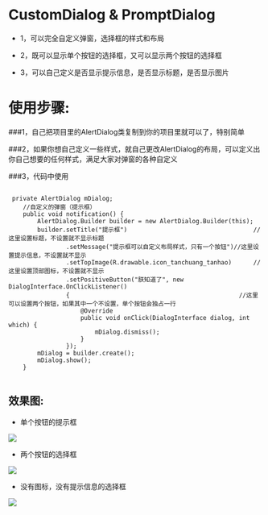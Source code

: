 # CustomDialog & PromptDialog

* 1，可以完全自定义弹窗，选择框的样式和布局

* 2，既可以显示单个按钮的选择框，又可以显示两个按钮的选择框

* 3，可以自己定义是否显示提示信息，是否显示标题，是否显示图片 

# 使用步骤:
###1，自己把项目里的AlertDialog类复制到你的项目里就可以了，特别简单

###2，如果你想自己定义一些样式，就自己更改AlertDialog的布局，可以定义出你自己想要的任何样式，满足大家对弹窗的各种自定义

###3，代码中使用
<pre><code>
 private AlertDialog mDialog;
    //自定义的弹窗（提示框）
    public void notification() {
        AlertDialog.Builder builder = new AlertDialog.Builder(this);
        builder.setTitle("提示框")                                   //这里设置标题，不设置就不显示标题
                .setMessage("提示框可以自定义布局样式，只有一个按钮")//这里设置提示信息，不设置就不显示
                .setTopImage(R.drawable.icon_tanchuang_tanhao)      //这里设置顶部图标，不设置就不显示
                .setPositiveButton("朕知道了", new DialogInterface.OnClickListener() 
                {                                               //这里可以设置两个按钮，如果其中一个不设置，单个按钮会独占一行
                    @Override
                    public void onClick(DialogInterface dialog, int which) {
                        mDialog.dismiss();
                    }
                });
        mDialog = builder.create();
        mDialog.show();
    }

</code></pre>


## 效果图:
* 单个按钮的提示框

![](https://github.com/qiushi123/CustomDialog/blob/master/images/3.png?raw=true)

* 两个按钮的选择框

![](https://github.com/qiushi123/CustomDialog/blob/master/images/2.png?raw=true)

* 没有图标，没有提示信息的选择框

![](https://github.com/qiushi123/CustomDialog/blob/master/images/1.png?raw=true)

